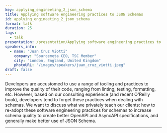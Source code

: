 ```yaml
---
key: applying_engineeting_2_json_schema
title: Applying software engineering practices to JSON Schemas
id: applying_engineeting_2_json_schema
format: talk
duration: 25
tags:
  - talk
presentation: /presentation/Applying software engineering practices to JSON Schemas.pdf
speakers_info:
  - name: "Juan Cruz Viotti"
    company: "Sourcemeta CEO, TSC Member"
    city: "London, England, United Kingdom"
    photoURL: "/images/speakers/juan_cruz_viotti.jpeg"
draft: false
---
```


Developers are accustomed to use a range of tooling and practices to improve the quality of their code, ranging from linting, testing, formatting, etc. However, based on our consulting experience (and recent O'Reilly book), developers tend to forget these practices when dealing with schemas. We want to discuss what we privately teach our clients: how to re-adopt these software engineering practices for schemas to increase schema quality to create better OpenAPI and AsyncAPI specifications, and generally make better use of JSON Schema.

---


